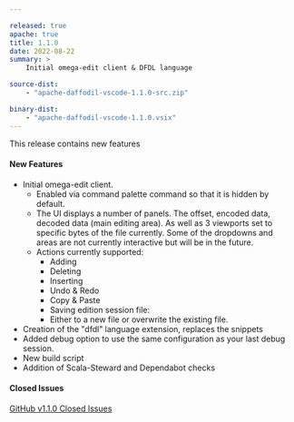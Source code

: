```yaml
---

released: true
apache: true
title: 1.1.0
date: 2022-08-22
summary: >
    Initial omega-edit client & DFDL language

source-dist:
    - "apache-daffodil-vscode-1.1.0-src.zip"

binary-dist:
    - "apache-daffodil-vscode-1.1.0.vsix"
---
```


This release contains new features

#### New Features

* Initial omega-edit client.
    * Enabled via command palette command so that it is hidden by default.
    * The UI displays a number of panels. The offset, encoded data, decoded data (main editing area). As well as 3 viewports set to specific bytes of the file currently. Some of the dropdowns and areas are not currently interactive but will be in the future.
    * Actions currently supported:
        * Adding
        * Deleting
        * Inserting
        * Undo & Redo
        * Copy & Paste
        * Saving edition session file:
        * Either to a new file or overwrite the existing file.
* Creation of the "dfdl" language extension, replaces the snippets
* Added debug option to use the same configuration as your last debug
session.
* New build script
* Addition of Scala-Steward and Dependabot checks


#### Closed Issues

[GitHub v1.1.0 Closed Issues](https://github.com/apache/daffodil-vscode/milestone/2?closed=1)
